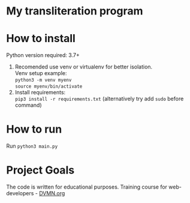 # My transliteration program

# How to install
Python version required: 3.7+
1. Recomended use venv or virtualenv for better isolation.\
   Venv setup example: \
   `python3 -m venv myenv`\
   `source myenv/bin/activate`
2. Install requirements:\
`pip3 install -r requirements.txt` (alternatively try add `sudo` before command)

# How to run
Run `python3 main.py`


# Project Goals
The code is written for educational purposes. Training course for web-developers - [DVMN.org](https://dvmn.org)
